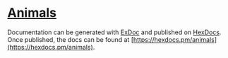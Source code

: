 # [Animals](https://github.com/dwyl/learn-elixir#generating-your-first-elixir-project)

Documentation can be generated with [ExDoc](https://github.com/elixir-lang/ex_doc)
and published on [HexDocs](https://hexdocs.pm). Once published, the docs can
be found at [https://hexdocs.pm/animals](https://hexdocs.pm/animals).

